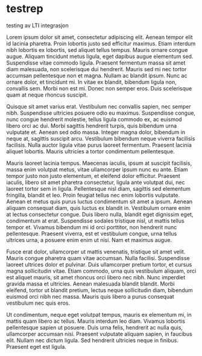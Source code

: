 # testrep
testing av LTI integrasjon

Lorem ipsum dolor sit amet, consectetur adipiscing elit. Aenean tempor elit id lacinia pharetra. Proin lobortis justo sed efficitur maximus. Etiam interdum nibh lobortis ex lobortis, sed aliquet tellus tempus. Mauris ornare congue augue. Aliquam tincidunt metus ligula, eget dapibus augue elementum sed. Suspendisse vitae commodo ligula. Praesent fermentum massa sit amet diam malesuada, non scelerisque dui hendrerit. Mauris sed mi nec tortor accumsan pellentesque non et magna. Nullam ac blandit ipsum. Nunc ac ornare dolor, et tincidunt mi. In vitae ex blandit, bibendum ligula non, convallis sem. Morbi non est mi. Donec non semper eros. Duis scelerisque quam at neque rhoncus suscipit.

Quisque sit amet varius erat. Vestibulum nec convallis sapien, nec semper nibh. Suspendisse ultricies posuere odio eu maximus. Suspendisse congue, nunc congue hendrerit molestie, tellus ligula commodo ex, ac euismod libero orci ac dui. Morbi sagittis hendrerit turpis, quis bibendum urna vulputate et. Aenean sed odio massa. Integer magna dolor, bibendum in neque at, sagittis suscipit arcu. Vestibulum bibendum neque viverra facilisis facilisis. Nulla auctor ligula vitae purus laoreet fermentum. Praesent lacinia aliquet lobortis. Mauris ultricies a tortor condimentum pellentesque.

Mauris laoreet lacinia tempus. Maecenas iaculis, ipsum at suscipit facilisis, massa enim volutpat metus, vitae ullamcorper ipsum nunc eu ante. Etiam tempor justo non justo elementum, et eleifend dolor efficitur. Praesent iaculis, libero sit amet pharetra consectetur, ligula ante volutpat dui, nec laoreet tortor sem in ligula. Pellentesque nisl diam, sagittis sed elementum fringilla, blandit et leo. Proin feugiat tellus nec enim lobortis vulputate. Aenean et metus quis purus luctus condimentum sit amet a ipsum. Aenean aliquam consequat diam, quis luctus ex blandit in. Vestibulum ornare enim at lectus consectetur congue. Duis libero nulla, blandit eget dignissim eget, condimentum at erat. Suspendisse sodales tristique nisl, ut mattis tellus tempor et. Vivamus bibendum mi id orci porttitor, non hendrerit nunc pellentesque. Praesent viverra, est et vestibulum congue, urna tellus ultrices urna, a posuere enim enim ut nisi. Nam et maximus augue.

Fusce erat dolor, ullamcorper ut mattis venenatis, tristique sit amet velit. Mauris congue pharetra quam vitae accumsan. Nulla facilisi. Suspendisse laoreet ultrices dolor et pulvinar. Duis ullamcorper pretium tortor, et cursus magna sollicitudin vitae. Etiam commodo, urna quis vestibulum aliquam, orci est aliquet mauris, sit amet rhoncus orci libero nec nibh. Nunc imperdiet gravida massa et ultricies. Aenean malesuada blandit blandit. Morbi eleifend, tortor ut blandit pretium, lectus neque sollicitudin diam, bibendum euismod orci nibh nec massa. Mauris quis libero a purus consequat vestibulum nec quis eros.

Ut condimentum, neque eget volutpat tempus, mauris ex elementum mi, in mattis quam libero ac tellus. Mauris interdum leo diam. Vivamus lobortis pellentesque sapien ut posuere. Duis urna felis, hendrerit ac nulla quis, ullamcorper accumsan nisi. Praesent vulputate aliquam sapien, in faucibus elit. Nullam nec dictum ligula. Sed hendrerit ultricies neque in finibus. Praesent eget est ligula.
